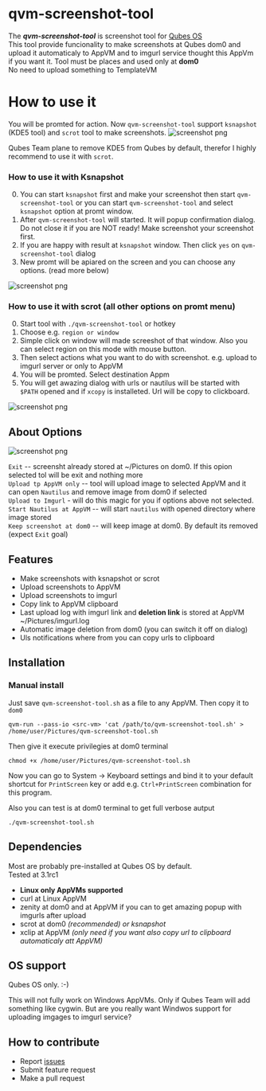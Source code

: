# qvm-screenshot-tool

The _**qvm-screenshot-tool**_ is screenshot tool for [Qubes OS](https://qubes-os.org/)<br>
This tool provide funcionality to make screenshots at Qubes dom0 and upload it automaticaly to AppVM and to imgurl service thought this AppVm if you want it.
Tool must be places and used only at **dom0** <br>
No need to upload something to TemplateVM

# How to use it

You will be promted for action. Now `qvm-screenshot-tool` support `ksnapshot` (KDE5 tool) and `scrot` tool to make screenshots. 
![screenshot png](https://i.imgur.com/h3h1dMW.png)

Qubes Team plane to remove KDE5 from Qubes by default, therefor I highly recommend to use it with `scrot`. 

### How to use it with Ksnapshot

0. You can start `ksnapshot` first and make your screenshot then start `qvm-screenshot-tool` or you can start `qvm-screenshot-tool` and select `ksnapshot` option at promt window.
0. After `qvm-screenshot-tool` will started. It will popup confirmation dialog. Do not close it if you are NOT ready! Make screenshot your screenshot first. 
0. If you are happy with result at `ksnapshot` window. Then click `yes` on `qvm-screenshot-tool` dialog
0. New promt will be apiared on the screen and you can choose any options. (read more below)

![screenshot png](https://i.imgur.com/kGMGAOr.png)


### How to use it with scrot (all other options on promt menu)

0. Start tool with `./qvm-screenshot-tool` or hotkey
0. Choose e.g. `region or window` 
0. Simple click on window will made screeshot of that window. Also you can select region on this mode with mouse button.
0. Then select actions what you want to do with screenshot. e.g. upload to imgurl server or only to AppVM
0. You will be promted. Select destination Appm
0. You will get awazing dialog with urls or nautilus will be started with `$PATH` opened and if `xcopy` is installeted. Url will be copy to clickboard.

![screenshot png](https://i.imgur.com/r7IT8TK.png)


About Options 
----
![screenshot png](https://i.imgur.com/Kro9bhO.png)

`Exit` -- screensht already stored at ~/Pictures on dom0. If this opion selected tol will be exit and nothing more<br>
`Upload tp AppVM only` -- tool will upload image to selected AppVM and it can open `Nautilus` and remove image from dom0 if selected<br>
`Upload to Imgurl` - will do this magic for you if options above not selected.<br>
`Start Nautilus at AppVM` -- will start `nautilus` with opened directory where image stored<br>
`Keep screenshot at dom0` -- will keep image at dom0. By default its removed (expect `Exit` goal)<br>

Features
----
* Make screenshots with ksnapshot or scrot
* Upload screenshots to AppVM
* Upload screenshots to imgurl
* Copy link to AppVM clipboard
* Last upload log with imgurl link and **deletion link** is stored at AppVM ~/Pictures/imgurl.log
* Automatic image deletion from dom0 (you can switch it off on dialog)
* Uls notifications where from you can copy urls to clipboard


Installation
----

### Manual install

Just save `qvm-screenshot-tool.sh` as a file to any AppVM. Then copy it to `dom0`

```shell
qvm-run --pass-io <src-vm> 'cat /path/to/qvm-screenshot-tool.sh' > /home/user/Pictures/qvm-screenshot-tool.sh
```
Then give it execute privilegies at dom0 terminal

```shell
chmod +x /home/user/Pictures/qvm-screenshot-tool.sh
```

Now you can go to System -> Keyboard settings and bind it to your default shortcut for `PrintScreen` key or add e.g. `Ctrl+PrintScreen` combination for this program.

Also you can test is at dom0 terminal to get full verbose autput

```shell
./qvm-screenshot-tool.sh
```

Dependencies
----

Most are probably pre-installed at Qubes OS by default.<br>
Tested at 3.1rc1 

* **Linux only AppVMs supported**
* curl at Linux AppVM
* zenity at dom0 and at AppVM if you can to get amazing popup with imgurls after upload
* scrot at dom0 <i>(recommended) or ksnapshot</i>
* xclip at AppVM <i>(only need if you want also copy url to clipboard automaticaly att AppVM)</i>

OS support
----
Qubes OS only. :-) 

This will not fully work on Windows AppVMs. Only if Qubes Team will add something like cygwin. But are you really want Windwos support for uploading imgages to imgurl service? <br>

How to contribute
----

* Report [issues](https://github.com/evadogstar/qvm-screenshot-tool/issues)
* Submit feature request
* Make a pull request
